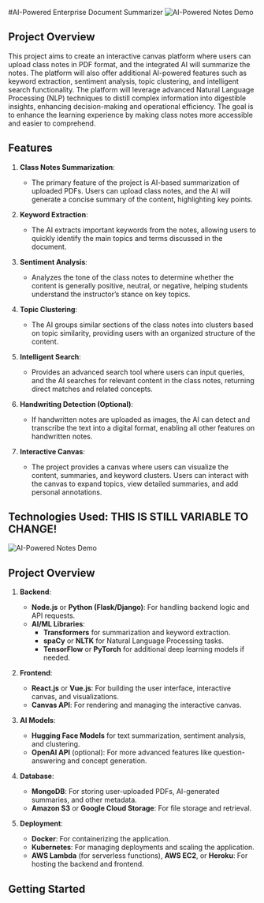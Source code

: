 #AI-Powered Enterprise Document Summarizer
![AI-Powered Notes Demo](https://i.giphy.com/media/v1.Y2lkPTc5MGI3NjExZ3VkYnplZmxqNmxpcW8xajc0NjRxMTJza2dhMzhidzlrZWVscDNrbyZlcD12MV9pbnRlcm5hbF9naWZfYnlfaWQmY3Q9Zw/3o85xonfOvQzN3eCNG/giphy.gif)

## Project Overview
This project aims to create an interactive canvas platform where users can upload class notes in PDF format, and the integrated AI will summarize the notes. The platform will also offer additional AI-powered features such as keyword extraction, sentiment analysis, topic clustering, and intelligent search functionality. The platform will leverage advanced Natural Language Processing (NLP) techniques to distill complex information into digestible insights, enhancing decision-making and operational efficiency. The goal is to enhance the learning experience by making class notes more accessible and easier to comprehend.

## Features
1. **Class Notes Summarization**: 
   - The primary feature of the project is AI-based summarization of uploaded PDFs. Users can upload class notes, and the AI will generate a concise summary of the content, highlighting key points.
   
2. **Keyword Extraction**:
   - The AI extracts important keywords from the notes, allowing users to quickly identify the main topics and terms discussed in the document.

3. **Sentiment Analysis**:
   - Analyzes the tone of the class notes to determine whether the content is generally positive, neutral, or negative, helping students understand the instructor’s stance on key topics.

4. **Topic Clustering**:
   - The AI groups similar sections of the class notes into clusters based on topic similarity, providing users with an organized structure of the content.

5. **Intelligent Search**:
   - Provides an advanced search tool where users can input queries, and the AI searches for relevant content in the class notes, returning direct matches and related concepts.

6. **Handwriting Detection (Optional)**:
   - If handwritten notes are uploaded as images, the AI can detect and transcribe the text into a digital format, enabling all other features on handwritten notes.

7. **Interactive Canvas**:
   - The project provides a canvas where users can visualize the content, summaries, and keyword clusters. Users can interact with the canvas to expand topics, view detailed summaries, and add personal annotations.

## Technologies Used: THIS IS STILL VARIABLE TO CHANGE!
![AI-Powered Notes Demo](https://i.giphy.com/media/v1.Y2lkPTc5MGI3NjExMTV0ZzNoeGZ6NXczOHU1YWgzNDdnbjNva2ZkNXJmdmdqOHkwZ3k4byZlcD12MV9pbnRlcm5hbF9naWZfYnlfaWQmY3Q9Zw/26tn33aiTi1jkl6H6/giphy.gif)

## Project Overview
1. **Backend**: 
   - **Node.js** or **Python (Flask/Django)**: For handling backend logic and API requests.
   - **AI/ML Libraries**: 
     - **Transformers** for summarization and keyword extraction.
     - **spaCy** or **NLTK** for Natural Language Processing tasks.
     - **TensorFlow** or **PyTorch** for additional deep learning models if needed.

2. **Frontend**: 
   - **React.js** or **Vue.js**: For building the user interface, interactive canvas, and visualizations.
   - **Canvas API**: For rendering and managing the interactive canvas.

3. **AI Models**:
   - **Hugging Face Models** for text summarization, sentiment analysis, and clustering.
   - **OpenAI API** (optional): For more advanced features like question-answering and concept generation.

4. **Database**:
   - **MongoDB**: For storing user-uploaded PDFs, AI-generated summaries, and other metadata.
   - **Amazon S3** or **Google Cloud Storage**: For file storage and retrieval.

5. **Deployment**:
   - **Docker**: For containerizing the application.
   - **Kubernetes**: For managing deployments and scaling the application.
   - **AWS Lambda** (for serverless functions), **AWS EC2**, or **Heroku**: For hosting the backend and frontend.

## Getting Started
